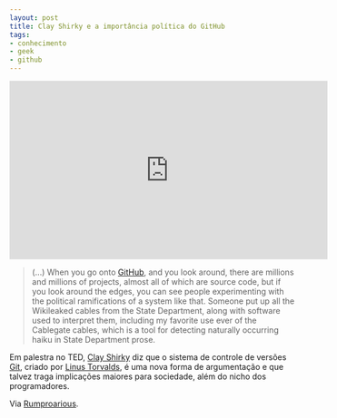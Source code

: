 ```yaml
---
layout: post
title: Clay Shirky e a importância política do GitHub
tags:
- conhecimento
- geek
- github
---
```


<iframe src="http://embed.ted.com/talks/lang/es/clay_shirky_how_the_internet_will_one_day_transform_government.html" width="560" height="315" frameborder="0" scrolling="no" webkitAllowFullScreen mozallowfullscreen allowFullScreen></iframe>

> (…) When you go onto [GitHub](http://github.com), and you look around, there are millions and millions of projects, almost all of which are source code, but if you look around the edges, you can see people experimenting with the political ramifications of a system like that. Someone put up all the Wikileaked cables from the State Department, along with software used to interpret them, including my favorite use ever of the Cablegate cables, which is a tool for detecting naturally occurring haiku in State Department prose.

Em palestra no TED, [Clay Shirky](http://www.shirky.com) diz que o sistema de controle de versões [Git](http://git-scm.com), criado por [Linus Torvalds](http://en.wikipedia.org/wiki/Linus_Torvalds), é uma nova forma de argumentação e que talvez traga implicações maiores para sociedade, além do nicho dos programadores.

Via [Rumproarious](http://www.rumproarious.com/2012/10/29/going-long-on-markdown/).

